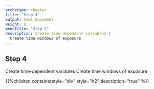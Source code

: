 ```yaml
---
archetype: chapter
title: "Step 4"
output: html_document
weight: 9
menuTitle: "Step 4"
description: Create time-dependent variables |
  Create time windows of exposure
---
```


## Step 4

Create time-dependent variables
Create time windows of exposure

{{%children containerstyle="div" style="h2" description="true" %}}
